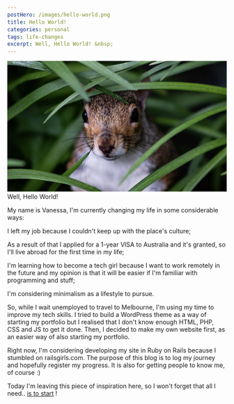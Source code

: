 ```yaml
---
postHero: /images/hello-world.png
title: Hello World!
categories: personal
tags: life-changes
excerpt: Well, Hello World! &nbsp;
---
```


<img class="pull-left" src="/images/hello-world.png" alt="squirrel saying hi">
Well, Hello World!

My name is Vanessa, I'm currently changing my life in some considerable ways:

<i class="far fa-hand-point-right"></i> I left my job because I couldn't keep up with the place's culture;

<i class="far fa-hand-point-right"></i> As a result of that I applied for a 1-year VISA to Australia and it's granted, so I'll live abroad for the first time in my life;

<i class="far fa-hand-point-right"></i> I'm learning how to become a tech girl because I want to work remotely in the future and my opinion is that it will be easier if I'm familiar with programming and stuff;

<i class="far fa-hand-point-right"></i> I'm considering minimalism as a lifestyle to pursue.

So, while I wait unemployed to travel to Melbourne, I'm using my time to improve my tech skills. I tried to build a WordPress theme as a way of starting my portfolio but I realised that I don't know enough HTML, PHP, CSS and JS to get it done. Then, I decided to make my own website first, as an easier way of also starting my portfolio.

Right now, I'm considering developing my site in Ruby on Rails because I stumbled on railsgirls.com. The purpose of this blog is to log my journey and hopefully register my progress. It is also for getting people to know me, of course :)

Today I'm leaving this piece of inspiration here, so I won't forget that all I need.. [is to start](https://signalvnoise.com/posts/2538-the-first-step-is-to-start) !

